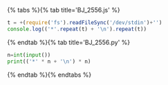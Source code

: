 {% tabs %}{% tab title='BJ_2556.js' %}

```js
t = +(require('fs').readFileSync('/dev/stdin')+'')
console.log(('*'.repeat(t) + '\n').repeat(t))
```

{% endtab %}{% tab title='BJ_2556.py' %}

```py
n=int(input())
print(('*' * n + '\n') * n)
```

{% endtab %}{% endtabs %}
